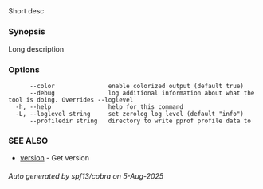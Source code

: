 ## 

Short desc

### Synopsis

Long description

### Options

```
      --color               enable colorized output (default true)
      --debug               log additional information about what the tool is doing. Overrides --loglevel
  -h, --help                help for this command
  -L, --loglevel string     set zerolog log level (default "info")
      --profiledir string   directory to write pprof profile data to
```

### SEE ALSO

* [ version](_version.md)	 - Get version

###### Auto generated by spf13/cobra on 5-Aug-2025
